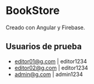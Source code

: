 # BookStore

Creado con Angular y Firebase.

## Usuarios de prueba

- editor01@g.com | editor1234 
- editor02@g.com | editor1234 
- admin@g.com | admin1234

